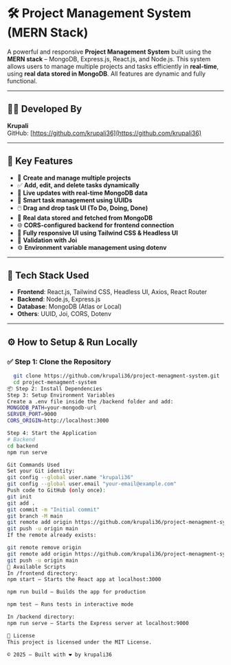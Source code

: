 # 🛠️ Project Management System (MERN Stack)

A powerful and responsive **Project Management System** built using the **MERN stack** – MongoDB, Express.js, React.js, and Node.js. This system allows users to manage multiple projects and tasks efficiently in **real-time**, using **real data stored in MongoDB**. All features are dynamic and fully functional.

---

## 👩‍💻 Developed By

**Krupali**  
GitHub: [https://github.com/krupali36](https://github.com/krupali36)

---

## 🚀 Key Features

- 🧩 **Create and manage multiple projects**
- ✅ **Add, edit, and delete tasks dynamically**
- 🔁 **Live updates with real-time MongoDB data**
- 🧠 **Smart task management using UUIDs**
- 🖱️ **Drag and drop task UI (To Do, Doing, Done)**
- 💾 **Real data stored and fetched from MongoDB**
- 🌐 **CORS-configured backend for frontend connection**
- 🎨 **Fully responsive UI using Tailwind CSS & Headless UI**
- 🔐 **Validation with Joi**
- ⚙️ **Environment variable management using dotenv**

---

## 🧰 Tech Stack Used

- **Frontend**: React.js, Tailwind CSS, Headless UI, Axios, React Router  
- **Backend**: Node.js, Express.js  
- **Database**: MongoDB (Atlas or Local)  
- **Others**: UUID, Joi, CORS, Dotenv

---

## ⚙️ How to Setup & Run Locally

### ✅ **Step 1: Clone the Repository**

```bash
  git clone https://github.com/krupali36/project-menagment-system.git
  cd project-menagment-system
📦 Step 2: Install Dependencies
Step 3: Setup Environment Variables
Create a .env file inside the /backend folder and add:
MONGODB_PATH=your-mongodb-url
SERVER_PORT=9000
CORS_ORIGIN=http://localhost:3000

Step 4: Start the Application
# Backend
cd backend
npm run serve

Git Commands Used
Set your Git identity:
git config --global user.name "krupali36"
git config --global user.email "your-email@example.com"
Push code to GitHub (only once):
git init
git add .
git commit -m "Initial commit"
git branch -M main
git remote add origin https://github.com/krupali36/project-menagment-system.git
git push -u origin main
If the remote already exists:

git remote remove origin
git remote add origin https://github.com/krupali36/project-menagment-system.git
git push -u origin main
📜 Available Scripts
In /frontend directory:
npm start — Starts the React app at localhost:3000

npm run build — Builds the app for production

npm test — Runs tests in interactive mode

In /backend directory:
npm run serve — Starts the Express server at localhost:9000

📄 License
This project is licensed under the MIT License.

© 2025 — Built with ❤️ by krupali36





